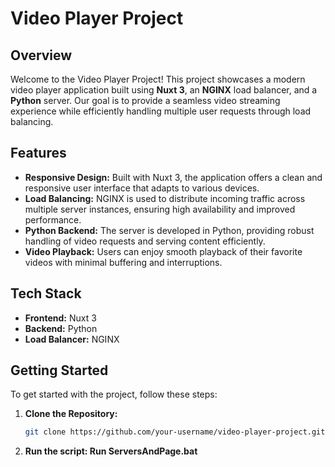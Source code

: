 # Video Player Project

## Overview

Welcome to the Video Player Project! This project showcases a modern video player application built using **Nuxt 3**, an **NGINX** load balancer, and a **Python** server. Our goal is to provide a seamless video streaming experience while efficiently handling multiple user requests through load balancing.

## Features

- **Responsive Design:** Built with Nuxt 3, the application offers a clean and responsive user interface that adapts to various devices.
- **Load Balancing:** NGINX is used to distribute incoming traffic across multiple server instances, ensuring high availability and improved performance.
- **Python Backend:** The server is developed in Python, providing robust handling of video requests and serving content efficiently.
- **Video Playback:** Users can enjoy smooth playback of their favorite videos with minimal buffering and interruptions.

## Tech Stack

- **Frontend:** Nuxt 3
- **Backend:** Python
- **Load Balancer:** NGINX

## Getting Started

To get started with the project, follow these steps:

1. **Clone the Repository:**
   ```bash
   git clone https://github.com/your-username/video-player-project.git
2. **Run the script: Run ServersAndPage.bat**
